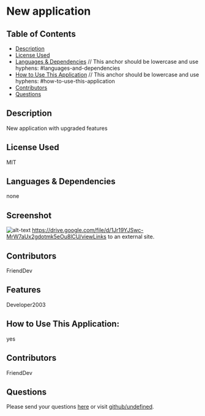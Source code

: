 # New application

  ## Table of Contents
  * [Description](#description)
  * [License Used](#license-used)
  * [Languages & Dependencies](#languagesanddependencies) // This anchor should be lowercase and use hyphens: #languages-and-dependencies
  * [How to Use This Application](#HowtoUseThisApplication) // This anchor should be lowercase and use hyphens: #how-to-use-this-application
  * [Contributors](#contributors)
  * [Questions](#questions)
  
  ## Description
  New application with upgraded features

  ## License Used
  MIT

  ## Languages & Dependencies
  none

  ## Screenshot
  ![alt-text](yes)
  https://drive.google.com/file/d/1Jr19YJSwc-MrW7aUx2gdotmk5eOu8lCU/viewLinks to an external site.

  ## Contributors
  FriendDev

  ## Features
  Developer2003


  ## How to Use This Application:
  yes

  ## Contributors
  FriendDev

  ## Questions
  Please send your questions [here](mailto:dev2023@gmail.com?subject=[GitHub]%20Dev%20Connect) or visit [github/undefined](https://github.com/undefined).
  